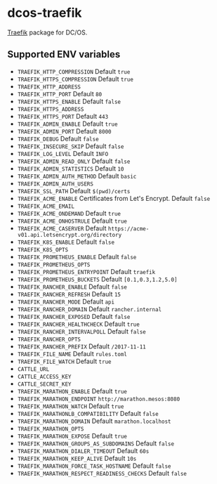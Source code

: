 # dcos-traefik

[Traefik](https://traefik.io) package for DC/OS.

## Supported ENV variables

 * `TRAEFIK_HTTP_COMPRESSION` Default `true`
 * `TRAEFIK_HTTPS_COMPRESSION` Default `true`
 * `TRAEFIK_HTTP_ADDRESS`
 * `TRAEFIK_HTTP_PORT` Default `80`
 * `TRAEFIK_HTTPS_ENABLE` Default `false`
 * `TRAEFIK_HTTPS_ADDRESS`
 * `TRAEFIK_HTTPS_PORT` Default `443`
 * `TRAEFIK_ADMIN_ENABLE` Default `true`
 * `TRAEFIK_ADMIN_PORT` Default `8000`
 * `TRAEFIK_DEBUG` Default `false`
 * `TRAEFIK_INSECURE_SKIP` Default `false`
 * `TRAEFIK_LOG_LEVEL` Default `INFO`
 * `TRAEFIK_ADMIN_READ_ONLY` Default `false`
 * `TRAEFIK_ADMIN_STATISTICS` Default `10`
 * `TRAEFIK_ADMIN_AUTH_METHOD` Default `basic`
 * `TRAEFIK_ADMIN_AUTH_USERS`
 * `TRAEFIK_SSL_PATH` Default `$(pwd)/certs`
 * `TRAEFIK_ACME_ENABLE` Certificates from Let's Encrypt. Default `false`
 * `TRAEFIK_ACME_EMAIL`
 * `TRAEFIK_ACME_ONDEMAND` Default `true`
 * `TRAEFIK_ACME_ONHOSTRULE` Default `true`
 * `TRAEFIK_ACME_CASERVER` Default `https://acme-v01.api.letsencrypt.org/directory`
 * `TRAEFIK_K8S_ENABLE` Default `false`
 * `TRAEFIK_K8S_OPTS`
 * `TRAEFIK_PROMETHEUS_ENABLE` Default `false`
 * `TRAEFIK_PROMETHEUS_OPTS`
 * `TRAEFIK_PROMETHEUS_ENTRYPOINT` Default `traefik`
 * `TRAEFIK_PROMETHEUS_BUCKETS` Default `[0.1,0.3,1.2,5.0]`
 * `TRAEFIK_RANCHER_ENABLE` Default `false`
 * `TRAEFIK_RANCHER_REFRESH` Default `15`
 * `TRAEFIK_RANCHER_MODE` Default `api`
 * `TRAEFIK_RANCHER_DOMAIN` Default `rancher.internal`
 * `TRAEFIK_RANCHER_EXPOSED` Default `false`
 * `TRAEFIK_RANCHER_HEALTHCHECK` Default `true`
 * `TRAEFIK_RANCHER_INTERVALPOLL` Default `false`
 * `TRAEFIK_RANCHER_OPTS`
 * `TRAEFIK_RANCHER_PREFIX` Default `/2017-11-11`
 * `TRAEFIK_FILE_NAME` Default `rules.toml`
 * `TRAEFIK_FILE_WATCH` Default `true`
 * `CATTLE_URL`
 * `CATTLE_ACCESS_KEY`
 * `CATTLE_SECRET_KEY`
 * `TRAEFIK_MARATHON_ENABLE` Default `true`
 * `TRAEFIK_MARATHON_ENDPOINT` `http://marathon.mesos:8080`
 * `TRAEFIK_MARATHON_WATCH` Default `true`
 * `TRAEFIK_MARATHONLB_COMPATIBILITY` Default `false`
 * `TRAEFIK_MARATHON_DOMAIN` Default `marathon.localhost`
 * `TRAEFIK_MARATHON_OPTS`
 * `TRAEFIK_MARATHON_EXPOSE` Default `true`
 * `TRAEFIK_MARATHON_GROUPS_AS_SUBDOMAINS` Default `false`
 * `TRAEFIK_MARATHON_DIALER_TIMEOUT` Default `60s`
 * `TRAEFIK_MARATHON_KEEP_ALIVE` Default `10s`
 * `TRAEFIK_MARATHON_FORCE_TASK_HOSTNAME` Default `false`
 * `TRAEFIK_MARATHON_RESPECT_READINESS_CHECKS` Default `false`
